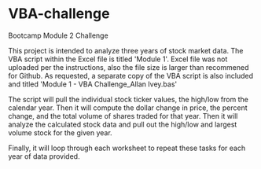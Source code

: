 # VBA-challenge
Bootcamp Module 2 Challenge

This project is intended to analyze three years of stock market data.
The VBA script within the Excel file is titled 'Module 1'. Excel file was not uploaded per the instructions, also the file size is larger than recommened for Github.
As requested, a separate copy of the VBA script is also included and titled 'Module 1 - VBA Challenge_Allan Ivey.bas'

The script will pull the individual stock ticker values, the high/low from the calendar year. Then it will compute the dollar change in price, the percent change, and the total volume of shares traded for that year. Then it will analyze the calculated stock data and pull out the high/low and largest volume stock for the given year.

Finally, it will loop through each worksheet to repeat these tasks for each year of data provided.

